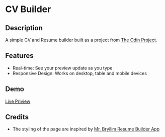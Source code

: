 # CV Builder

## Description

A simple CV and Resume builder built as a project from [The Odin Project](https://www.theodinproject.com/lessons/node-path-react-new-cv-application).

## Features

- Real-time: See your preview update as you type
- Responsive Design: Works on desktop, table and mobile devices

## Demo

[Live Priview](https://cv-builder-five-swart.vercel.app/)

## Credits

- The styling of the page are inspired by [Mr. Bryllim Resume Builder App](https://resume-builder.bryllim.com/)
